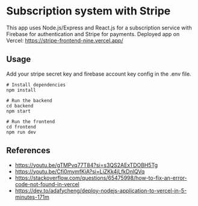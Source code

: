 # Subscription system with Stripe

This app uses Node.js/Express and React.js for a subscription service with Firebase for authentication and Stripe for payments.
Deployed app on Vercel: https://stripe-frontend-nine.vercel.app/

## Usage

Add your stripe secret key and firebase account key config in the .env file.

```
# Install dependencies
npm install

# Run the backend
cd backend
npm start

# Run the frontend
cd frontend
npm run dev
```
## References
* https://youtu.be/gTMPvq77T84?si=s3QS2AExTDOBH5Tg
* https://youtu.be/Cfi0mymfKiA?si=LiZKk4jLfkDnlQVq
* https://stackoverflow.com/questions/65475998/how-to-fix-an-error-code-not-found-in-vercel
* https://dev.to/adafycheng/deploy-nodejs-application-to-vercel-in-5-minutes-171m
